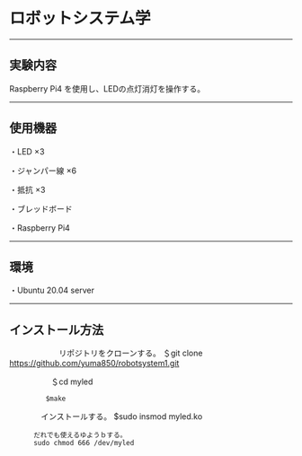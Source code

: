# ロボットシステム学
--------

## 実験内容
Raspberry Pi4 を使用し、LEDの点灯消灯を操作する。

-------

## 使用機器
・LED ×3

・ジャンパー線 ×6

・抵抗 ×3

・ブレッドボード

・Raspberry Pi4

------

## 環境
・Ubuntu 20.04 server

-------

## インストール方法
　　　　　　
 リポジトリをクローンする。
          ＄git clone https://github.com/yuma850/robotsystem1.git

　　　　　  ＄cd myled
     
             $make
     
 　　　　インストールする。
          $sudo insmod myled.ko
          
          だれでも使えるゆようｂする。
          sudo chmod 666 /dev/myled
